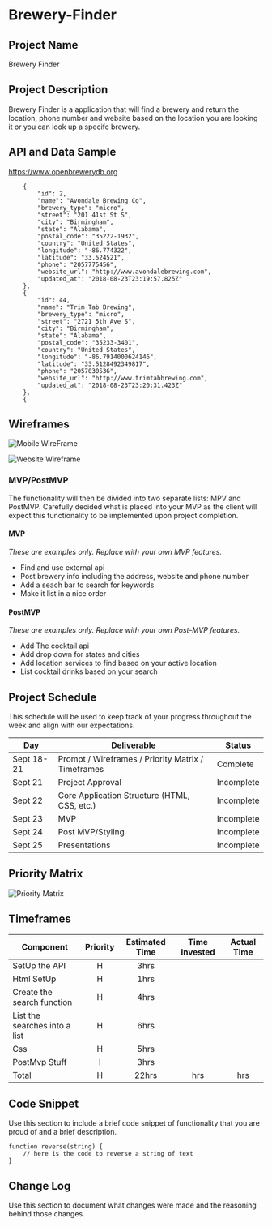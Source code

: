 # Brewery-Finder

## Project Name

Brewery Finder

## Project Description

Brewery Finder is a application that will find a brewery and return the location, phone number and website based on the location you are looking it or you can look up a specifc brewery.
## API and Data Sample

https://www.openbrewerydb.org

```[
    {
        "id": 2,
        "name": "Avondale Brewing Co",
        "brewery_type": "micro",
        "street": "201 41st St S",
        "city": "Birmingham",
        "state": "Alabama",
        "postal_code": "35222-1932",
        "country": "United States",
        "longitude": "-86.774322",
        "latitude": "33.524521",
        "phone": "2057775456",
        "website_url": "http://www.avondalebrewing.com",
        "updated_at": "2018-08-23T23:19:57.825Z"
    },
    {
        "id": 44,
        "name": "Trim Tab Brewing",
        "brewery_type": "micro",
        "street": "2721 5th Ave S",
        "city": "Birmingham",
        "state": "Alabama",
        "postal_code": "35233-3401",
        "country": "United States",
        "longitude": "-86.7914000624146",
        "latitude": "33.5128492349817",
        "phone": "2057030536",
        "website_url": "http://www.trimtabbrewing.com",
        "updated_at": "2018-08-23T23:20:31.423Z"
    },
    {
```
## Wireframes

![Mobile WireFrame](https://i.imgur.com/2w92V8N.png)

![Website Wireframe](https://i.imgur.com/GyLEa83.png)

### MVP/PostMVP

The functionality will then be divided into two separate lists: MPV and PostMVP.  Carefully decided what is placed into your MVP as the client will expect this functionality to be implemented upon project completion.  

#### MVP 
*These are examples only. Replace with your own MVP features.*

- Find and use external api 
- Post brewery info including the address, website and phone number
- Add a seach bar to search for keywords
- Make it list in a nice order

#### PostMVP  
*These are examples only. Replace with your own Post-MVP features.*

- Add The cocktail api
- Add drop down for states and cities
- Add location services to find based on your active location
- List cocktail drinks based on your search

## Project Schedule

This schedule will be used to keep track of your progress throughout the week and align with our expectations.  

|  Day | Deliverable | Status
|---|---| ---|
|Sept 18-21| Prompt / Wireframes / Priority Matrix / Timeframes | Complete
|Sept 21| Project Approval | Incomplete
|Sept 22| Core Application Structure (HTML, CSS, etc.) | Incomplete
|Sept 23| MVP | Incomplete
|Sept 24| Post MVP/Styling | Incomplete
|Sept 25| Presentations | Incomplete

## Priority Matrix

![Priority Matrix](https://i.imgur.com/7KHdaaq.png)

## Timeframes



| Component | Priority | Estimated Time | Time Invested | Actual Time |
| --- | :---: |  :---: | :---: | :---: |
| SetUp the API | H | 3hrs|  | |
| Html SetUp | H | 1hrs|  |  |
| Create the search function | H | 4hrs|  |  |
| List the searches into a list | H | 6hrs|  |  |
| Css | H | 5hrs|  |  |
| PostMvp Stuff | l | 3hrs|  |  |
| Total | H | 22hrs| hrs | hrs |

## Code Snippet

Use this section to include a brief code snippet of functionality that you are proud of and a brief description.  

```
function reverse(string) {
	// here is the code to reverse a string of text
}
```

## Change Log
 Use this section to document what changes were made and the reasoning behind those changes.  
